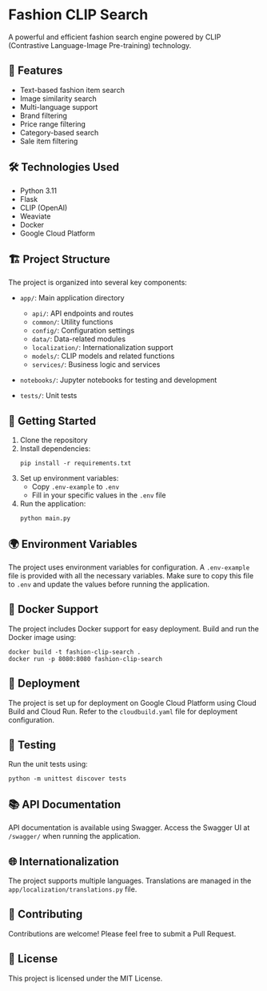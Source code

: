 # Fashion CLIP Search

A powerful and efficient fashion search engine powered by CLIP (Contrastive Language-Image Pre-training) technology.

## 🚀 Features

- Text-based fashion item search
- Image similarity search
- Multi-language support
- Brand filtering
- Price range filtering
- Category-based search
- Sale item filtering

## 🛠️ Technologies Used

- Python 3.11
- Flask
- CLIP (OpenAI)
- Weaviate
- Docker
- Google Cloud Platform

## 🏗️ Project Structure

The project is organized into several key components:

- `app/`: Main application directory
  - `api/`: API endpoints and routes
  - `common/`: Utility functions
  - `config/`: Configuration settings
  - `data/`: Data-related modules
  - `localization/`: Internationalization support
  - `models/`: CLIP models and related functions
  - `services/`: Business logic and services

- `notebooks/`: Jupyter notebooks for testing and development
- `tests/`: Unit tests

## 🚀 Getting Started

1. Clone the repository
2. Install dependencies:
   ```
   pip install -r requirements.txt
   ```
3. Set up environment variables:
   - Copy `.env-example` to `.env`
   - Fill in your specific values in the `.env` file
4. Run the application:
   ```
   python main.py
   ```

## 🌍 Environment Variables

The project uses environment variables for configuration. A `.env-example` file is provided with all the necessary variables. Make sure to copy this file to `.env` and update the values before running the application.

## 🐳 Docker Support

The project includes Docker support for easy deployment. Build and run the Docker image using:

```
docker build -t fashion-clip-search .
docker run -p 8080:8080 fashion-clip-search
```

## 🚀 Deployment

The project is set up for deployment on Google Cloud Platform using Cloud Build and Cloud Run. Refer to the `cloudbuild.yaml` file for deployment configuration.

## 🧪 Testing

Run the unit tests using:

```
python -m unittest discover tests
```

## 📚 API Documentation

API documentation is available using Swagger. Access the Swagger UI at `/swagger/` when running the application.

## 🌐 Internationalization

The project supports multiple languages. Translations are managed in the `app/localization/translations.py` file.

## 🤝 Contributing

Contributions are welcome! Please feel free to submit a Pull Request.

## 📄 License

This project is licensed under the MIT License.

